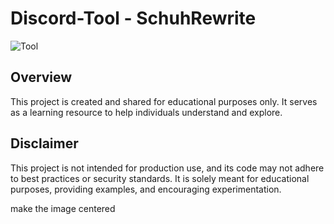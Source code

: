 # Discord-Tool - SchuhRewrite

![Tool](https://schuh.wtf/resources/images/tool.png)

## Overview

This project is created and shared for educational purposes only. It serves as a learning resource to help individuals understand and explore.

## Disclaimer

This project is not intended for production use, and its code may not adhere to best practices or security standards. It is solely meant for educational purposes, providing examples, and encouraging experimentation.

make the image centered
